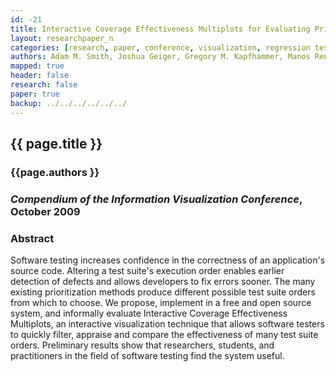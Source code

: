 ```yaml
---
id: -21
title: Interactive Coverage Effectiveness Multiplots for Evaluating Prioritized Regression Test Suites
layout: researchpaper_n
categories: [research, paper, conference, visualization, regression testing]
authors: Adam M. Smith, Joshua Geiger, Gregory M. Kapfhammer, Manos Renieris, and G. Elisabeta Marai
mapped: true
header: false
research: false
paper: true
backup: ../../../../../../
---
```


## {{ page.title }} [<i class="fa fa-download"></i>]({{site.baseurl}}download/research/papers/viz2009-smith-geiger-kapfhammer-renieris-marai.pdf "Download this Paper!")

### {{page.authors }}

### <em>Compendium of the Information Visualization Conference</em>, October 2009

### Abstract

Software testing increases confidence in the correctness of an application's source code. Altering a test suite's
execution order enables earlier detection of defects and allows developers to fix errors sooner. The many existing
prioritization methods produce different possible test suite orders from which to choose. We propose, implement in a
free and open source system, and informally evaluate Interactive Coverage Effectiveness Multiplots, an interactive
visualization technique that allows software testers to quickly filter, appraise and compare the effectiveness of many
test suite orders. Preliminary results show that researchers, students, and practitioners in the field of software
testing find the system useful.
